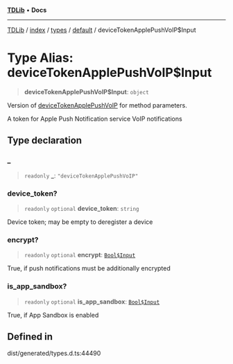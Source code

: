 [**TDLib**](../../../../../../README.md) • **Docs**

***

[TDLib](../../../../../../modules.md) / [index](../../../../../README.md) / [types](../../../README.md) / [default](../README.md) / deviceTokenApplePushVoIP$Input

# Type Alias: deviceTokenApplePushVoIP$Input

> **deviceTokenApplePushVoIP$Input**: `object`

Version of [deviceTokenApplePushVoIP](deviceTokenApplePushVoIP.md) for method parameters.

A token for Apple Push Notification service VoIP notifications

## Type declaration

### \_

> `readonly` **\_**: `"deviceTokenApplePushVoIP"`

### device\_token?

> `readonly` `optional` **device\_token**: `string`

Device token; may be empty to deregister a device

### encrypt?

> `readonly` `optional` **encrypt**: [`Bool$Input`](Bool$Input.md)

True, if push notifications must be additionally encrypted

### is\_app\_sandbox?

> `readonly` `optional` **is\_app\_sandbox**: [`Bool$Input`](Bool$Input.md)

True, if App Sandbox is enabled

## Defined in

dist/generated/types.d.ts:44490
